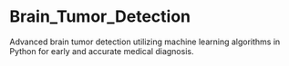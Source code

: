 # Brain_Tumor_Detection
Advanced brain tumor detection utilizing machine learning algorithms in Python for early and accurate medical diagnosis.
